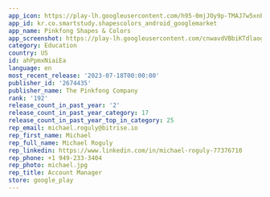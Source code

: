 ```yaml
---
app_icon: https://play-lh.googleusercontent.com/h95-0mjJOy9p-TMAJ7w5xnPmPL285uy4g5vIepohCY19fzvN0VRc7vpo35WP4huqBvQU
app_id: kr.co.smartstudy.shapescolors_android_googlemarket
app_name: Pinkfong Shapes & Colors
app_screenshot: https://play-lh.googleusercontent.com/cnwavdVBbiKTdlaog-X2DugWOnJtsaphlw8G44e-flHjJFzq_aphYPn3H7GZj_tXqodM
category: Education
country: US
id: ahPpmxNiaiEa
language: en
most_recent_release: '2023-07-18T00:00:00'
publisher_id: '2674435'
publisher_name: The Pinkfong Company
rank: '192'
release_count_in_past_year: '2'
release_count_in_past_year_category: 17
release_count_in_past_year_top_in_category: 25
rep_email: michael.roguly@bitrise.io
rep_first_name: Michael
rep_full_name: Michael Roguly
rep_linkedin: https://www.linkedin.com/in/michael-roguly-77376710
rep_phone: +1 949-233-3404
rep_photo: michael.jpg
rep_title: Account Manager
store: google_play
---
```

